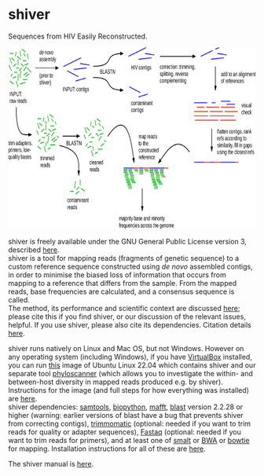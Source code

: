 # shiver
Sequences from HIV Easily Reconstructed.  

<p align="center"><img src="info/AssemblyPipelineDiagram_ForPaper.png" width=800, height="370"/></p>

shiver is freely available under the GNU General Public License version 3, described [here](LICENSE).  
shiver is a tool for mapping reads (fragments of genetic sequence) to a custom reference sequence constructed using _de novo_ assembled contigs, in order to minimise the biased loss of information that occurs from mapping to a reference that differs from the sample.
From the mapped reads, base frequencies are calculated, and a consensus sequence is called.  
The method, its performance and scientific context are discussed [here](https://doi.org/10.1093/ve/vey007); please cite this if you find shiver, or our discussion of the relevant issues, helpful.
If you use shiver, please also cite its dependencies. Citation details [here](info/CitationDetails.bib).

shiver runs natively on Linux and Mac OS, but not Windows.
However on any operating system (including Windows), if you have [VirtualBox](https://www.virtualbox.org/wiki/Downloads) installed, you can run [this](https://drive.google.com/file/d/1MohIOgJxcFVRv9v0aG2vyvEVgtm8lcyc/view?usp=sharing) image of Ubuntu Linux 22.04 which contains shiver and our separate tool [phyloscanner](https://github.com/BDI-pathogens/phyloscanner) (which allows you to investigate the within- and between-host diversity in mapped reads produced e.g. by shiver).
Instructions for the image (and full steps for how everything was installed) are [here](https://docs.google.com/document/d/1tX1juaiBhEZ5aW740ME05zaMm480Aj1eFvyY-H3Aor8/edit?usp=sharing).  
shiver dependencies: [samtools](http://www.htslib.org/), [biopython](http://biopython.org/wiki/Download), [mafft](http://mafft.cbrc.jp/alignment/software/), [blast](https://blast.ncbi.nlm.nih.gov/Blast.cgi?PAGE_TYPE=BlastDocs&DOC_TYPE=Download) version 2.2.28 or higher (warning: earlier versions of blast have a bug that prevents shiver from correcting contigs), [trimmomatic](http://www.usadellab.org/cms/?page=trimmomatic) (optional: needed if you want to trim reads for quality or adapter sequences), [Fastaq](https://github.com/sanger-pathogens/Fastaq) (optional: needed if you want to trim reads for primers), and at least one of [smalt](http://www.sanger.ac.uk/science/tools/smalt-0) or [BWA](http://bio-bwa.sourceforge.net/) or [bowtie](http://bowtie-bio.sourceforge.net/index.shtml) for mapping.
Installation instructions for all of these are [here](info/InstallationNotes.sh).  

The shiver manual is [here](info/ShiverManual.pdf).
